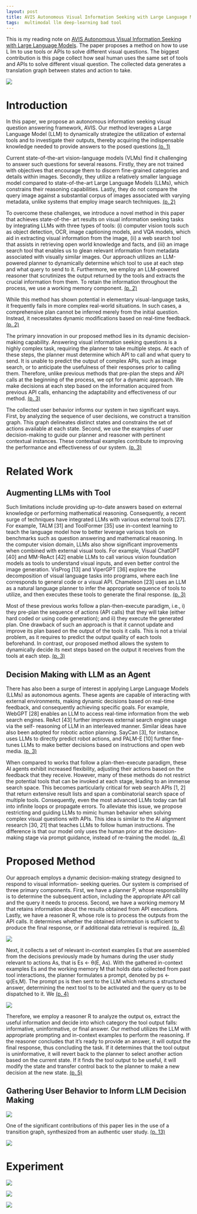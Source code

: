 ```yaml
---
layout: post
title: AVIS Autonomous Visual Information Seeking with Large Language Models
tags:  multimodal llm deep-learning bad tool
---
```


This is my reading note on [AVIS Autonomous Visual Information Seeking with Large Language Models](http://arxiv.org/abs/2306.08129). The paper proposes a method on how to use L lm to use tools or APIs to solve different visual questions. The biggest contribution is this page collect how seal human uses the same set of tools and APIs to solve different visual question. The collected data generates a translation graph between states and action to take.

![](https://raw.githubusercontent.com/zhangtemplar/zhangtemplar.github.io/master/uPic/huAVISAutonomousVisual2023-2-x101-y508.png) 

# Introduction
In this paper, we propose an autonomous information seeking visual question answering framework, AVIS. Our method leverages a Large Language Model (LLM) to dynamically strategize the utilization of external tools and to investigate their outputs, thereby acquiring the indispensable knowledge needed to provide answers to the posed questions [(p. 1)](zotero://open-pdf/library/items/PZFNZ526?page=1&annotation=BDYCVXCR)

Current state-of-the-art vision-language models (VLMs) find it challenging to answer such questions for several reasons. Firstly, they are not trained with objectives that encourage them to discern fine-grained categories and details within images. Secondly, they utilize a relatively smaller language model compared to state-of-the-art Large Language Models (LLMs), which constrains their reasoning capabilities. Lastly, they do not compare the query image against a substantial corpus of images associated with varying metadata, unlike systems that employ image search techniques. [(p. 2)](zotero://open-pdf/library/items/PZFNZ526?page=2&annotation=PMUU4G7N)

To overcome these challenges, we introduce a novel method in this paper that achieves state-of-the- art results on visual information seeking tasks by integrating LLMs with three types of tools: (i) computer vision tools such as object detection, OCR, image captioning models, and VQA models, which aid in extracting visual information from the image, (ii) a web search tool that assists in retrieving open world knowledge and facts, and (iii) an image search tool that enables us to glean relevant information from metadata associated with visually similar images. Our approach utilizes an LLM-powered planner to dynamically determine which tool to use at each step and what query to send to it. Furthermore, we employ an LLM-powered reasoner that scrutinizes the output returned by the tools and extracts the crucial information from them. To retain the information throughout the process, we use a working memory component. [(p. 2)](zotero://open-pdf/library/items/PZFNZ526?page=2&annotation=G3F3TYX7)

While this method has shown potential in elementary visual-language tasks, it frequently fails in more complex real-world situations. In such cases, a comprehensive plan cannot be inferred merely from the initial question. Instead, it necessitates dynamic modifications based on real-time feedback. [(p. 2)](zotero://open-pdf/library/items/PZFNZ526?page=2&annotation=5ELYIFY2)

The primary innovation in our proposed method lies in its dynamic decision-making capability. 
Answering visual information seeking questions is a highly complex task, requiring the planner to take multiple steps. At each of these steps, the planner must determine which API to call and what query to send. It is unable to predict the output of complex APIs, such as image search, or to anticipate the usefulness of their responses prior to calling them. Therefore, unlike previous methods that pre-plan the steps and API calls at the beginning of the process, we opt for a dynamic approach. We make decisions at each step based on the information acquired from previous API calls, enhancing the adaptability and effectiveness of our method. [(p. 3)](zotero://open-pdf/library/items/PZFNZ526?page=3&annotation=FMELTWMF)

The collected user behavior informs our system in two significant ways. First, by analyzing the sequence of user decisions, we construct a transition graph. This graph delineates distinct states and constrains the set of actions available at each state. Second, we use the examples of user decision-making to guide our planner and reasoner with pertinent contextual instances. These contextual examples contribute to improving the performance and effectiveness of our system. [(p. 3)](zotero://open-pdf/library/items/PZFNZ526?page=3&annotation=NTPE4UEI)

# Related Work
## Augmenting LLMs with Tool
Such limitations include providing up-to-date answers based on external knowledge or performing mathematical reasoning. Consequently, a recent surge of techniques have integrated LLMs with various external tools [27]. For example, TALM [31] and ToolFormer [35] use in-context learning to teach the language model how to better leverage various tools on benchmarks such as question answering and mathematical reasoning. 
In the computer vision domain, LLMs also show significant improvements when combined with external visual tools. For example, Visual ChatGPT [40] and MM-ReAct [42] enable LLMs to call various vision foundation models as tools to understand visual inputs, and even better control the image generation. VisProg [13] and ViperGPT [36] explore the decomposition of visual language tasks into programs, where each line corresponds to general code or a visual API. Chameleon [23] uses an LLM as a natural language planner to infer the appropriate sequence of tools to utilize, and then executes these tools to generate the final response. [(p. 3)](zotero://open-pdf/library/items/PZFNZ526?page=3&annotation=LKS5S5AT)

Most of these previous works follow a plan-then-execute paradigm, i.e., i) they pre-plan the sequence of actions (API calls) that they will take (either hard coded or using code generation); and ii) they execute the generated plan. One drawback of such an approach is that it cannot update and improve its plan based on the output of the tools it calls. This is not a trivial problem, as it requires to predict the output quality of each tools beforehand. In contrast, our proposed method allows the system to dynamically decide its next steps based on the output it receives from the tools at each step. [(p. 3)](zotero://open-pdf/library/items/PZFNZ526?page=3&annotation=MWMKMQ4D)

## Decision Making with LLM as an Agent
There has also been a surge of interest in applying Large Language Models (LLMs) as autonomous agents. These agents are capable of interacting with external environments, making dynamic decisions based on real-time feedback, and consequently achieving specific goals. For example, WebGPT [28] enables an LLM to access real-time information from the web search engines. ReAct [43] further improves external search engine usage via the self- reasoning of LLM in an interleaved manner. Similar ideas have also been adopted for robotic action planning. SayCan [3], for instance, uses LLMs to directly predict robot actions, and PALM-E [10] further fine-tunes LLMs to make better decisions based on instructions and open web media. [(p. 3)](zotero://open-pdf/library/items/PZFNZ526?page=3&annotation=RRNIT3YI)

When compared to works that follow a plan-then-execute paradigm, these AI agents exhibit increased flexibility, adjusting their actions based on the feedback that they receive. However, many of these methods do not restrict the potential tools that can be invoked at each stage, leading to an immense search space. This becomes particularly critical for web search APIs [1, 2] that return extensive result lists and span a combinatorial search space of multiple tools. Consequently, even the most advanced LLMs today can fall into infinite loops or propagate errors. To alleviate this issue, we propose restricting and guiding LLMs to mimic human behavior when solving complex visual questions with APIs. This idea is similar to the AI alignment research [30, 21] that teaches LLMs to follow human instructions. The difference is that our model only uses the human prior at the decision-making stage via prompt guidance, instead of re-training the model. [(p. 4)](zotero://open-pdf/library/items/PZFNZ526?page=4&annotation=R5HXJIVX)

# Proposed Method
Our approach employs a dynamic decision-making strategy designed to respond to visual information- seeking queries. Our system is comprised of three primary components. First, we have a planner P, whose responsibility is to determine the subsequent action, including the appropriate API call and the query it needs to process. Second, we have a working memory M that retains information about the results obtained from API executions. Lastly, we have a reasoner R, whose role is to process the outputs from the API calls. It determines whether the obtained information is sufficient to produce the final response, or if additional data retrieval is required. [(p. 4)](zotero://open-pdf/library/items/PZFNZ526?page=4&annotation=5ADDF5PW)

![](https://raw.githubusercontent.com/zhangtemplar/zhangtemplar.github.io/master/uPic/huAVISAutonomousVisual2023-4-x297-y220.png) 

Next, it collects a set of relevant in-context examples Es that are assembled from the decisions previously made by humans during the user study relevant to actions As, that is Es ← θ(E, As). With the gathered in-context examples Es and the working memory M that holds data collected from past tool interactions, the planner formulates a prompt, denoted by ps ← ψ(Es,M). The prompt ps is then sent to the LLM which returns a structured answer, determining the next tool ts to be activated and the query qs to be dispatched to it. We [(p. 4)](zotero://open-pdf/library/items/PZFNZ526?page=4&annotation=6Y49IZ9A)

![](https://raw.githubusercontent.com/zhangtemplar/zhangtemplar.github.io/master/uPic/huAVISAutonomousVisual2023-5-x102-y453.png) 

Therefore, we employ a reasoner R to analyze the output os, extract the useful information and decide into which category the tool output falls: informative, uninformative, or final answer. Our method utilizes the LLM with appropriate prompting and in-context examples to perform the reasoning. If the reasoner concludes that it’s ready to provide an answer, it will output the final response, thus concluding the task. If it determines that the tool output is uninformative, it will revert back to the planner to select another action based on the current state. If it finds the tool output to be useful, it will modify the state and transfer control back to the planner to make a new decision at the new state. [(p. 5)](zotero://open-pdf/library/items/PZFNZ526?page=5&annotation=YXRBQTJB)

## Gathering User Behavior to Inform LLM Decision Making
![](https://raw.githubusercontent.com/zhangtemplar/zhangtemplar.github.io/master/uPic/huAVISAutonomousVisual2023-6-x101-y499.png) 

One of the significant contributions of this paper lies in the use of a transition graph, synthesized from an authentic user study. [(p. 13)](zotero://open-pdf/library/items/PZFNZ526?page=13&annotation=KSXJN3ME)

![](https://raw.githubusercontent.com/zhangtemplar/zhangtemplar.github.io/master/uPic/huAVISAutonomousVisual2023-13-x146-y360.png)

# Experiment
![](https://raw.githubusercontent.com/zhangtemplar/zhangtemplar.github.io/master/uPic/huAVISAutonomousVisual2023-8-x102-y478.png) 

![](https://raw.githubusercontent.com/zhangtemplar/zhangtemplar.github.io/master/uPic/huAVISAutonomousVisual2023-8-x103-y196.png) 

![](https://raw.githubusercontent.com/zhangtemplar/zhangtemplar.github.io/master/uPic/huAVISAutonomousVisual2023-9-x103-y545.png) 
